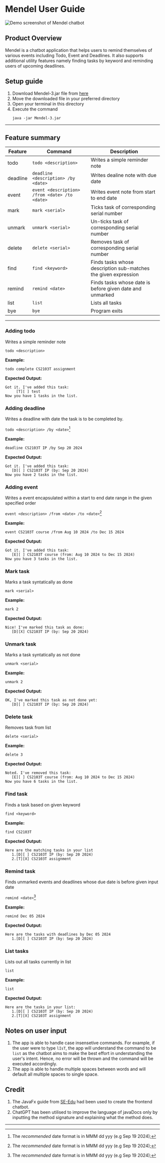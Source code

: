 # Mendel User Guide
![Demo screenshot of Mendel chatbot](Ui.png)

## Product Overview
Mendel is a chatbot application that helps users to remind themselves of various events including Todo, Event 
and Deadlines. It also supports additional utility features namely finding tasks by keyword and reminding users of
upcoming deadlines.

## Setup guide
1. Download Mendel-3.jar file from [here](https://github.com/Virusrwj223/ip/releases/tag/A-Release)
2. Move the downloaded file in your preferred directory
3. Open your terminal in this directory
4. Execute the command 
    ```
    java -jar Mendel-3.jar
    ```
---

## Feature summary

| Feature  | Command                                       | Description                                                      |
|----------|-----------------------------------------------|------------------------------------------------------------------|
| todo     | `todo <description>`                          | Writes a simple reminder note                                    |
| deadline | `deadline <description> /by <date>`           | Writes dealine note with due date                                |
| event    | `event <description> /from <date> /to <date>` | Writes event note from start to end date                         |
| mark     | `mark <serial>`                               | Ticks task of corresponding serial number                        |
| unmark   | `unmark <serial>`                             | Un-ticks task of corresponding serial number                     |
| delete   | `delete <serial>`                             | Removes task of corresponding serial number                      |
| find     | `find <keyword>`                              | Finds tasks whose description sub-matches the given expression   |
| remind   | `remind <date>`                               | Finds tasks whose date is before given date and unmarked         |
| list     | `list`                                        | Lists all tasks                                                  |
| bye      | `bye`                                         | Program exits                                                    |

---

### Adding todo

Writes a simple reminder note

`todo <description>`

**Example:**

```
todo complete CS2103T assignment
```

**Expected Output:**
```
Got it. I've added this task:
     [T][ ] test
Now you have 1 tasks in the list.
```

### Adding deadline

Writes a deadline with date the task is to be completed by.

`todo <description> /by <date>`[^1]

**Example:**

```
deadline CS2103T IP /by Sep 20 2024
```

**Expected Output:**
```
Got it. I've added this task:
   [D][ ] CS2103T IP (by: Sep 20 2024)
Now you have 2 tasks in the list.
```


### Adding event

Writes a event encapsulated within a start to end date range in the given specified order

`event <description> /from <date> /to <date>`[^1]

**Example:**

```
event CS2103T course /from Aug 10 2024 /to Dec 15 2024
```

**Expected Output:**
```
Got it. I've added this task:
   [E][ ] CS2103T course (from: Aug 10 2024 to Dec 15 2024)
Now you have 3 tasks in the list.
```

### Mark task

Marks a task syntatically as done

`mark <serial>`

**Example:**

```
mark 2
```

**Expected Output:**
```
Nice! I've marked this task as done:
   [D][X] CS2103T IP (by: Sep 20 2024)
```

### Unmark task

Marks a task syntatically as not done

`unmark <serial>`

**Example:**

```
unmark 2
```

**Expected Output:**
```
OK, I've marked this task as not done yet:
   [D][ ] CS2103T IP (by: Sep 20 2024)
```

### Delete task

Removes task from list

`delete <serial>`

**Example:**

```
delete 3
```

**Expected Output:**
```
Noted. I've removed this task:
   [E][ ] CS2103T course (from: Aug 10 2024 to Dec 15 2024)
Now you have 6 tasks in the list.
```

### Find task

Finds a task based on given keyword

`find <keyword>`

**Example:**

```
find CS2103T
```

**Expected Output:**
```
Here are the matching tasks in your list
   1.[D][ ] CS2103T IP (by: Sep 20 2024)
   2.[T][X] CS2103T assignment
```

### Remind task

Finds unmarked events and deadlines whose due date is before given input date

`remind <date>`[^1]

**Example:**

```
remind Dec 05 2024
```

**Expected Output:**
```
Here are the tasks with deadlines by Dec 05 2024
   1.[D][ ] CS2103T IP (by: Sep 20 2024)
```

### List tasks

Lists out all tasks currently in list

`list`

**Example:**

```
list
```

**Expected Output:**
```
Here are the tasks in your list:
   1.[D][ ] CS2103T IP (by: Sep 20 2024)
   2.[T][X] CS2103T assignment
```

## Notes on user input
1. The app is able to handle case insensetive commands. For example, if the user were to type `lIsT`, the app will
understand the command to be `list` as the chatbot aims to make the best effort in understanding the user's intent.
Hence, no error will be thrown and the command will be executed accordingly.
2. The app is able to handle multiple spaces between words and will default all multiple spaces to single space. 

## Credit
1. The JavaFx guide from [SE-Edu](https://se-education.org/guides/tutorials/javaFx.html)
   had been used to create the frontend chatbot.
2. ChatGPT has been utilised to improve the language of javaDocs only by inputting the method signature and
   explaining what the method does.
***
[^1]: The *recommended* date format is in MMM dd yyy (e.g Sep 19 2024);